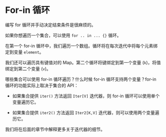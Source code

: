 # For-in 循环

编写 for 循环并手动决定结束条件是很麻烦的。

如果你想遍历一个集合，可以使用 `for .. in ... {}` 循环。

在第一个 for-in 循环中，我们遍历一个数组。循环将在每次迭代中将每个元素绑定到变量 `element`。

我们还可以遍历具有键值对的 Map。第二个循环将键绑定到第一个变量 (`k`)，将值绑定到第二个变量 (`v`)。

哪些集合可以使用 for-in 循环遍历？什么时候 for-in 循环支持两个变量？for-in 循环的功能实际上取决于集合的 API：

- 如果集合提供 `iter()` 方法返回 `Iter[V]` 迭代器，则 for-in 循环可以使用单个变量遍历它。

- 如果集合提供 `iter2()` 方法返回 `Iter2[K,V]` 迭代器，则可以使用两个变量遍历它。

我们将在后面的章节中解释更多关于迭代器的细节。

